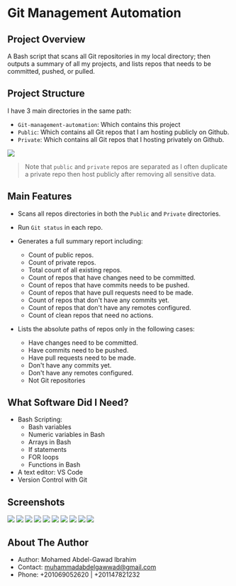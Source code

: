 # Git Management Automation

## Project Overview

A Bash script that scans all Git repositories in my local directory; then outputs a summary
of all my projects, and lists repos that needs to be committed, pushed, or pulled.

## Project Structure
I have 3 main directories in the same path:
* `Git-management-automation`: Which contains this project
* `Public`: Which contains all Git repos that I am hosting publicly on Github.
* `Private`: Which contains all Git repos that I hosting privately on Github.

<img src="imgs/1.PNG">

> Note that `public` and `private` repos are separated as I often duplicate a private repo then host publicly after removing all sensitive data.

## Main Features
* Scans all repos directories in both the `Public` and `Private` directories.

* Run `Git status` in each repo.

* Generates a full summary report including:

    * Count of public repos.
    * Count of private repos.
    * Total count of all existing repos.
    * Count of repos that have changes need to be committed.
    * Count of repos that have commits needs to be pushed.
    * Count of repos that have pull requests need to be made.
    * Count of repos that don't have any commits yet.
    * Count of repos that don't have any remotes configured.
    * Count of clean repos that need no actions.  
      
* Lists the absolute paths of repos only in the following cases:
    * Have changes need to be committed.
    * Have commits need to be pushed.
    * Have pull requests need to be made.
    * Don't have any commits yet.
    * Don't have any remotes configured.
    * Not Git repositories

## What Software Did I Need?

* Bash Scripting:  
    * Bash variables
    * Numeric variables in Bash
    * Arrays in Bash
    * If statements
    * FOR loops
    * Functions in Bash
* A text editor: VS Code
* Version Control with Git

## Screenshots

<img src="imgs/2.PNG">
<img src="imgs/check_clean_repos.png">
<img src="imgs/check_commit_repos.png">
<img src="imgs/check_pull_repos.png">
<img src="imgs/check_push_repos.png">
<img src="imgs/check_repos_no_commits_yet.png">
<img src="imgs/list_repos.png">
<img src="imgs/print_array.png">
<img src="imgs/print_summary.png">
<img src="imgs/repos_with_no_remote.png">

## About The Author

* Author: Mohamed Abdel-Gawad Ibrahim
* Contact: muhammadabdelgawwad@gmail.com
* Phone: +201069052620 | +201147821232